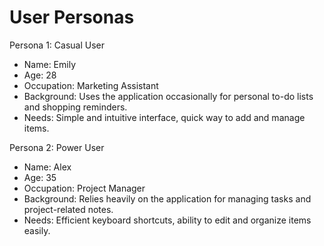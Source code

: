 # User Personas

Persona 1: Casual User

- Name: Emily
- Age: 28
- Occupation: Marketing Assistant
- Background: Uses the application occasionally for personal to-do lists and
  shopping reminders.
- Needs: Simple and intuitive interface, quick way to add and manage items.

Persona 2: Power User

- Name: Alex
- Age: 35
- Occupation: Project Manager
- Background: Relies heavily on the application for managing tasks and
  project-related notes.
- Needs: Efficient keyboard shortcuts, ability to edit and organize items
  easily.
